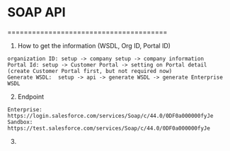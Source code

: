 # SOAP API
=======================================
1. How to get the information (WSDL, Org ID, Portal ID)
```
organization ID: setup -> company setup -> company information
Portal Id: setup -> Customer Portal -> setting on Portal detail (create Customer Portal first, but not required now)
Generate WSDL:  setup -> api -> generate WSDL -> generate Enterprise WSDL
```
2. Endpoint
```
Enterprise: https://login.salesforce.com/services/Soap/c/44.0/0DF0a000000fyJe
Sandbox: https://test.salesforce.com/services/Soap/c/44.0/0DF0a000000fyJe
```
3. 